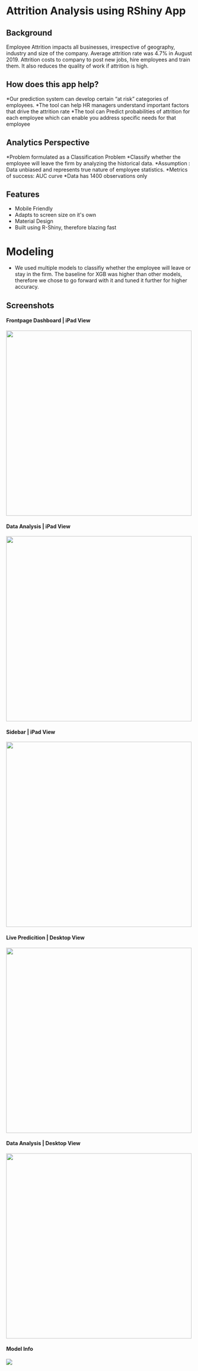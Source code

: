 # Attrition Analysis using RShiny App

## Background
Employee Attrition impacts all businesses, irrespective of geography, industry and size of the company. Average attrition rate was 4.7% in August 2019. Attrition costs to company to post new jobs, hire employees and train them. It also reduces the quality of work if attrition is high.

## How does this app help?
*Our prediction system can develop certain “at risk” categories of employees.
*The tool can help HR managers understand important factors that drive the attrition rate
*The tool can Predict probabilities of attrition for each employee which can enable you address specific needs for that employee

## Analytics Perspective

*Problem formulated as a Classification Problem
*Classify whether the employee will leave the firm by analyzing the historical data.
*Assumption : Data unbiased and represents true nature of employee statistics.
*Metrics of success: AUC curve
*Data has 1400 observations only

## Features
* Mobile Friendly 
* Adapts to screen size on it's own
* Material Design
* Built using R-Shiny, therefore blazing fast

# Modeling
* We used multiple models to classifiy whether the employee will leave or stay in the firm. The baseline for XGB was higher than other models, therefore we chose to go forward with it and tuned it further for higher accuracy. 

## Screenshots
#### Frontpage Dashboard | iPad View
<img src="https://i.imgur.com/loGvOSu.png" width="500">

#### Data Analysis | iPad View
<img src="https://i.imgur.com/tB5Cefk.png" width="500">

#### Sidebar | iPad View
<img src="https://i.imgur.com/yk73PXL.png" width="500">

#### Live Predicition | Desktop View
<img src="https://i.imgur.com/gSGcbyG.png" width="500">

#### Data Analysis | Desktop View
<img src="https://i.imgur.com/lpymR3B.png" width="500">

#### Model Info
<img src="https://i.imgur.com/DNpsXWt.png">

